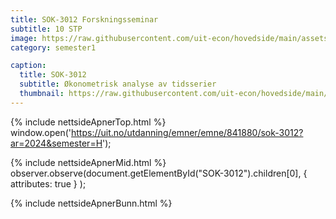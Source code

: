```yaml
---
title: SOK-3012 Forskningsseminar
subtitle: 10 STP
image: https://raw.githubusercontent.com/uit-econ/hovedside/main/assets/img/SOK-3012.png
category: semester1

caption:
  title: SOK-3012 
  subtitle: Økonometrisk analyse av tidsserier
  thumbnail: https://raw.githubusercontent.com/uit-econ/hovedside/main/assets/img/SOK-3012.png
---
```



{% include nettsideApnerTop.html %}
window.open('https://uit.no/utdanning/emner/emne/841880/sok-3012?ar=2024&semester=H');

{% include nettsideApnerMid.html %} 
observer.observe(document.getElementById("SOK-3012").children[0], { attributes: true } );

{% include nettsideApnerBunn.html %}

